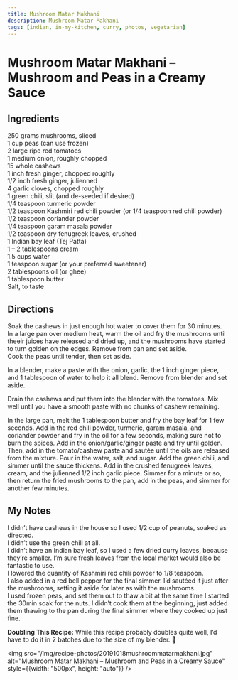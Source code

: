 ```yaml
---
title: Mushroom Matar Makhani
description: Mushroom Matar Makhani
tags: [indian, in-my-kitchen, curry, photos, vegetarian]
---
```


# Mushroom Matar Makhani – Mushroom and Peas in a Creamy Sauce

## Ingredients
250 grams mushrooms, sliced  
1 cup peas (can use frozen)  
2 large ripe red tomatoes  
1 medium onion, roughly chopped  
15 whole cashews  
1 inch fresh ginger, chopped roughly  
1/2 inch fresh ginger, julienned  
4 garlic cloves, chopped roughly  
1 green chili, slit (and de-seeded if desired)  
1/4 teaspoon turmeric powder  
1/2 teaspoon Kashmiri red chili powder (or 1/4 teaspoon red chili powder)  
1/2 teaspoon coriander powder  
1/4 teaspoon garam masala powder  
1/2 teaspoon dry fenugreek leaves, crushed  
1 Indian bay leaf (Tej Patta)  
1 – 2 tablespoons cream  
1.5 cups water  
1 teaspoon sugar (or your preferred sweetener)  
2 tablespoons oil (or ghee)  
1 tablespoon butter  
Salt, to taste

## Directions
Soak the cashews in just enough hot water to cover them for 30 minutes.  
In a large pan over medium heat, warm the oil and fry the mushrooms until theeir juices have released and dried up, and the mushrooms have started to turn golden on the edges. Remove from pan and set aside.  
Cook the peas until tender, then set aside.

In a blender, make a paste with the onion, garlic, the 1 inch ginger piece, and 1 tablespoon of water to help it all blend. Remove from blender and set aside.

Drain the cashews and put them into the blender with the tomatoes. Mix well until you have a smooth paste with no chunks of cashew remaining.

In the large pan, melt the 1 tablespoon butter and fry the bay leaf for 1 few seconds. Add in the red chili powder, turmeric, garam masala, and coriander powder and fry in the oil for a few seconds, making sure not to burn the spices.
Add in the onion/garlic/ginger paste and fry until golden.
Then, add in the tomato/cashew paste and sautée until the oils are released from the mixture.
Pour in the water, salt, and sugar. Add the green chili, and simmer until the sauce thickens.
Add in the crushed fenugreek leaves, cream, and the julienned 1/2 inch garlic piece.
Simmer for a minute or so, then return the fried mushrooms to the pan, add in the peas, and simmer for another few minutes.

## My Notes
I didn’t have cashews in the house so I used 1/2 cup of peanuts, soaked as directed.  
I didn’t use the green chili at all.  
I didn’t have an Indian bay leaf, so I used a few dried curry leaves, because they’re smaller. I’m sure fresh leaves from the local market would also be fantastic to use.  
I lowered the quantity of Kashmiri red chili powder to 1/8 teaspoon.  
I also added in a red bell pepper for the final simmer. I’d sautéed it just after the mushrooms, setting it aside for later as with the mushrooms.  
I used frozen peas, and set them out to thaw a bit at the same time I started the 30min soak for the nuts. I didn’t cook them at the beginning, just added them thawing to the pan during the final simmer where they cooked up just fine.

**Doubling This Recipe:** While this recipe probably doubles quite well, I’d have to do it in 2 batches due to the size of my blender. 🙂

<img src="/img/recipe-photos/20191018mushroommatarmakhani.jpg" alt="Mushroom Matar Makhani – Mushroom and Peas in a Creamy Sauce" style={{width: "500px", height: "auto"}} />